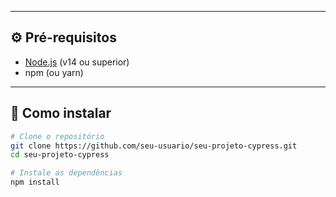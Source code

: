 
---

## ⚙️ Pré-requisitos

- [Node.js](https://nodejs.org/) (v14 ou superior)
- npm (ou yarn)

---

## 🚀 Como instalar

```bash
# Clone o repositório
git clone https://github.com/seu-usuario/seu-projeto-cypress.git
cd seu-projeto-cypress

# Instale as dependências
npm install
